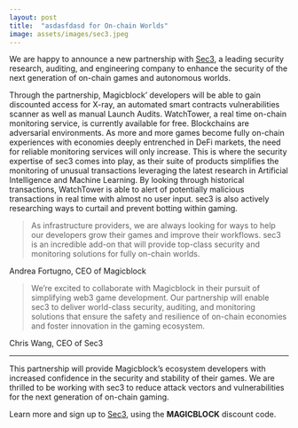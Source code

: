 ```yaml
---
layout: post
title:  "asdasfdasd for On-chain Worlds"
image: assets/images/sec3.jpeg
---
```

We are happy to announce a new partnership with [Sec3](https://www.sec3.dev/#magicblock), a leading security research, auditing, and engineering company to enhance the security of the next generation of on-chain games and autonomous worlds.

Through the partnership, Magicblock’ developers will be able to gain discounted access for X-ray, an automated smart contracts vulnerabilities scanner as well as manual Launch Audits. WatchTower, a real time on-chain monitoring service, is currently available for free. Blockchains are adversarial environments. As more and more games become fully on-chain experiences with economies deeply entrenched in DeFi markets, the need for reliable monitoring services will only increase. This is where the security expertise of sec3 comes into play, as their suite of products simplifies the monitoring of unusual transactions leveraging the latest research in Artificial Intelligence and Machine Learning. By looking through historical transactions, WatchTower is able to alert of potentially malicious transactions in real time with almost no user input. sec3 is also actively researching ways to curtail and prevent botting within gaming.

> As infrastructure providers, we are always looking for ways to help our developers grow their games and improve their workflows. sec3 is an incredible add-on that will provide top-class security and monitoring solutions for fully on-chain worlds.

Andrea Fortugno, CEO of Magicblock 

> We’re excited to collaborate with Magicblock in their pursuit of simplifying web3 game development. Our partnership will enable sec3 to deliver world-class security, auditing, and monitoring solutions that ensure the safety and resilience of on-chain economies and foster innovation in the gaming ecosystem.

Chris Wang, CEO of Sec3

----


This partnership will provide Magicblock’s ecosystem developers with increased confidence in the security and stability of their games. We are thrilled to be working with sec3 to reduce attack vectors and vulnerabilities for the next generation of on-chain gaming.

Learn more and sign up to [Sec3](https://www.sec3.dev/#magicblock), using the <b>MAGICBLOCK</b> discount code.